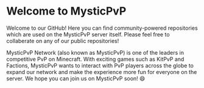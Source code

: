 # Welcome to MysticPvP

Welcome to our GitHub! Here you can find community-powered repositories which are used on the MysticPvP server itself. Please feel free to collaberate on any
of our public repositories!

MysticPvP Network (also known as MysticPvP) is one of the leaders in competitive PvP on Minecraft. With exciting games such as KitPvP and Factions, MysticPvP
wants to interact with PvP players across the globe to expand our network and make the experience more fun for everyone on the server. We hope you can join
us on MysticPvP soon! 😄
